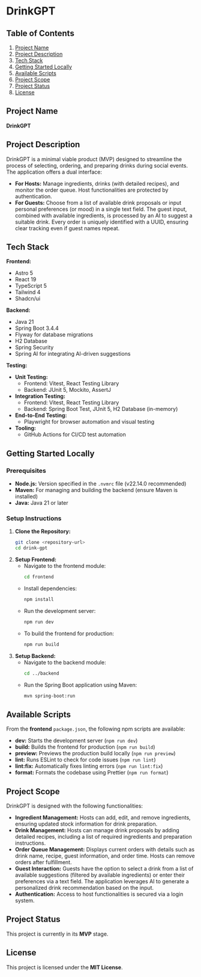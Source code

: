 # DrinkGPT

## Table of Contents
1. [Project Name](#project-name)
2. [Project Description](#project-description)
3. [Tech Stack](#tech-stack)
4. [Getting Started Locally](#getting-started-locally)
5. [Available Scripts](#available-scripts)
6. [Project Scope](#project-scope)
7. [Project Status](#project-status)
8. [License](#license)

## Project Name
**DrinkGPT**

## Project Description
DrinkGPT is a minimal viable product (MVP) designed to streamline the process of selecting, ordering, and preparing drinks during social events. The application offers a dual interface:
- **For Hosts:** Manage ingredients, drinks (with detailed recipes), and monitor the order queue. Host functionalities are protected by authentication.
- **For Guests:** Choose from a list of available drink proposals or input personal preferences (or mood) in a single text field. The guest input, combined with available ingredients, is processed by an AI to suggest a suitable drink. Every order is uniquely identified with a UUID, ensuring clear tracking even if guest names repeat.

## Tech Stack
**Frontend:**
- Astro 5
- React 19
- TypeScript 5
- Tailwind 4
- Shadcn/ui

**Backend:**
- Java 21
- Spring Boot 3.4.4
- Flyway for database migrations
- H2 Database
- Spring Security
- Spring AI for integrating AI-driven suggestions

**Testing:**

- **Unit Testing:**
    - Frontend: Vitest, React Testing Library
    - Backend: JUnit 5, Mockito, AssertJ
- **Integration Testing:**
    - Frontend: Vitest, React Testing Library
    - Backend: Spring Boot Test, JUnit 5, H2 Database (in-memory)
- **End-to-End Testing:**
    - Playwright for browser automation and visual testing
- **Tooling:**
    - GitHub Actions for CI/CD test automation

## Getting Started Locally

### Prerequisites
- **Node.js:** Version specified in the `.nvmrc` file (v22.14.0 recommended)
- **Maven:** For managing and building the backend (ensure Maven is installed)
- **Java:** Java 21 or later

### Setup Instructions

1. **Clone the Repository:**
   ```bash
   git clone <repository-url>
   cd drink-gpt
   ```
2. **Setup Frontend:**
   - Navigate to the frontend module:
     ```bash
     cd frontend
     ```
   - Install dependencies:
     ```bash
     npm install
     ```
   - Run the development server:
     ```bash
     npm run dev
     ```
   - To build the frontend for production:
     ```bash
     npm run build
     ```
3. **Setup Backend:**
   - Navigate to the backend module:
     ```bash
     cd ../backend
     ```
   - Run the Spring Boot application using Maven:
     ```bash
     mvn spring-boot:run
     ```

## Available Scripts

From the **frontend** `package.json`, the following npm scripts are available:
- **dev:** Starts the development server (`npm run dev`)
- **build:** Builds the frontend for production (`npm run build`)
- **preview:** Previews the production build locally (`npm run preview`)
- **lint:** Runs ESLint to check for code issues (`npm run lint`)
- **lint:fix:** Automatically fixes linting errors (`npm run lint:fix`)
- **format:** Formats the codebase using Prettier (`npm run format`)

## Project Scope
DrinkGPT is designed with the following functionalities:
- **Ingredient Management:** Hosts can add, edit, and remove ingredients, ensuring updated stock information for drink preparation.
- **Drink Management:** Hosts can manage drink proposals by adding detailed recipes, including a list of required ingredients and preparation instructions.
- **Order Queue Management:** Displays current orders with details such as drink name, recipe, guest information, and order time. Hosts can remove orders after fulfillment.
- **Guest Interaction:** Guests have the option to select a drink from a list of available suggestions (filtered by available ingredients) or enter their preferences via a text field. The application leverages AI to generate a personalized drink recommendation based on the input.
- **Authentication:** Access to host functionalities is secured via a login system.

## Project Status
This project is currently in its **MVP** stage.

## License
This project is licensed under the **MIT License**.
